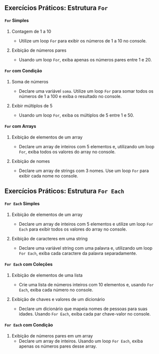 ## Exercícios Práticos: Estrutura `For`

#### `For` Simples

1. Contagem de 1 a 10
    - Utilize um loop `For` para exibir os números de 1 a 10 no console.

1. Exibição de números pares
    - Usando um loop `For`, exiba apenas os números pares entre 1 e 20.

#### `For` com Condição

1. Soma de números
    - Declare uma variável `soma`. Utilize um loop `For` para somar todos os números de 1 a 100 e exiba o resultado no console.

1. Exibir múltiplos de 5
    - Usando um loop `For`, exiba os múltiplos de 5 entre 1 e 50.

#### `For` com Arrays

1. Exibição de elementos de um array
    - Declare um array de inteiros com 5 elementos e, utilizando um loop `For`, exiba todos os valores do array no console.

1. Exibição de nomes
    - Declare um array de strings com 3 nomes. Use um loop `For` para exibir cada nome no console.

## Exercícios Práticos: Estrutura `For Each`

#### `For Each` Simples

1. Exibição de elementos de um array
    - Declare um array de inteiros com 5 elementos e utilize um loop `For Each` para exibir todos os valores do array no console.

1. Exibição de caracteres em uma string
    - Declare uma variável string com uma palavra e, utilizando um loop `For Each`, exiba cada caractere da palavra separadamente.

#### `For Each` com Coleções

1. Exibição de elementos de uma lista
    - Crie uma lista de números inteiros com 10 elementos e, usando `For Each`, exiba cada número no console.

1. Exibição de chaves e valores de um dicionário
    - Declare um dicionário que mapeia nomes de pessoas para suas idades. Usando `For Each`, exiba cada par chave-valor no console.

#### `For Each` com Condição

1. Exibição de números pares em um array
    - Declare um array de inteiros. Usando um loop `For Each`, exiba apenas os números pares desse array.
